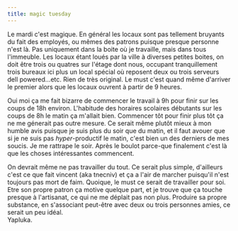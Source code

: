 ```yaml
---
title: magic tuesday
---
```


Le mardi c'est magique. En général les locaux sont pas tellement bruyants du
fait des employés, ou mêmes des patrons puisque presque personne n'est là. Pas
uniquement dans la boite où je travaille, mais dans tous l'immeuble. Les
locaux étant loués par la ville à diverses petites boites, on doit être trois
ou quatres sur l'étage dont nous, occupant tranquillement trois bureaux ici
plus un local spécial où reposent deux ou trois serveurs dell powered...etc.
Rien de très original. Le must c'est quand même d'arriver le premier alors que
les locaux ouvrent à partir de 9 heures.

Oui moi ça me fait bizarre de commencer le travail à 9h pour finir sur les
coups de 18h environ. L'habitude des horaires scolaires débutants sur les
coups de 8h le matin ça m'allait bien. Commencer tôt pour finir plus tôt ça ne
me génerait pas outre mesure. Ce serait même plutôt mieux à mon humble avis
puisque je suis plus du soir que du matin, et il faut avouer que si je ne suis
pas _hyper_-productif le matin, c'est bien un des derniers de mes soucis. Je
me rattrape le soir. Après le boulot parce-que finalement c'est là que les
choses intéressantes commencent.

On devrait même ne pas travailler du tout. Ce serait plus simple, d'ailleurs
c'est ce que fait vincent (aka tnecniv) et ça a l'air de marcher puisqu'il
n'est toujours pas mort de faim. Quoique, le must ce serait de travailler pour
soi. Etre son propre patron ça motive quelque part, et je trouve que ça touche
presque à l'artisanat, ce qui ne me déplait pas non plus. Produire sa propre
substance, en s'associant peut-être avec deux ou trois personnes amies, ce
serait un peu idéal.  
Yapluka.

